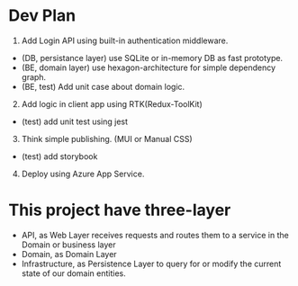 # Dev Plan

1. Add Login API using built-in authentication middleware.  

- (DB, persistance layer) use SQLite or in-memory DB as fast prototype.
- (BE, domain layer) use hexagon-architecture for simple dependency graph. 
- (BE, test) Add unit case about domain logic. 

2. Add logic in client app using RTK(Redux-ToolKit)
- (test) add unit test using jest 

3. Think simple publishing. (MUI or Manual CSS)
- (test) add storybook

4. Deploy using Azure App Service.

# This project have three-layer

- API, as Web Layer receives requests and routes them to a service in the Domain or business layer
- Domain, as Domain Layer
- Infrastructure, as Persistence Layer to query for or modify the current state of our domain entities.